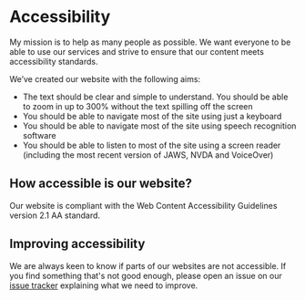 # Accessibility

My mission is to help as many people as possible. We want everyone to be able to use our services and strive to ensure that our content meets accessibility standards.

We’ve created our website with the following aims:

- The text should be clear and simple to understand. You should be able to zoom in up to 300% without the text spilling off the screen
- You should be able to navigate most of the site using just a keyboard
- You should be able to navigate most of the site using speech recognition software
- You should be able to listen to most of the site using a screen reader (including the most recent version of JAWS, NVDA and VoiceOver)

## How accessible is our website?

Our website is compliant with the Web Content Accessibility Guidelines version 2.1 AA standard.

## Improving accessibility

We are always keen to know if parts of our websites are not accessible.
If you find something that's not good enough, please open an issue on our [issue tracker](https://github.com/exercism/exercise) explaining what we need to improve.

